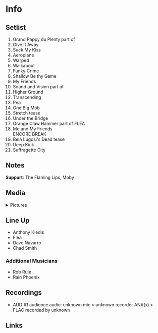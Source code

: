 # Info

## Setlist

1. Grand Pappy du Plenty part of
2. Give It Away
3. Suck My Kiss
4. Aeroplane
5. Warped
6. Walkabout
7. Funky Crime
8. Shallow Be thy Game
9. My Friends
10. Sound and Vision part of
11. Higher Ground
12. Transcending
13. Pea
14. One Big Mob
15. Stretch tease
16. Under the Bridge
17. Orange Claw Hammer part of FLEA
18. Me and My Friends
<br>ENCORE BREAK
19. Bela Lugosi's Dead tease
20. Deep Kick
21. Suffragette City

## Notes

**Support**: The Flaming Lips, Moby

## Media 

<details>
  <summary>Pictures</summary>
  <!--<img alt="Setlist" title="Setlist" src="_.jpg" height="200" />-->
</details>

## Line Up

* Anthony Kiedis
* Flea
* Dave Navarro
* Chad Smith

### Additional Musicians

* Rob Rule  
* Rain Phoenix

## Recordings

* AUD #1 audience audio: unknown mic > unknown recorder ANA(x) > FLAC recorded by unknown

## Links

